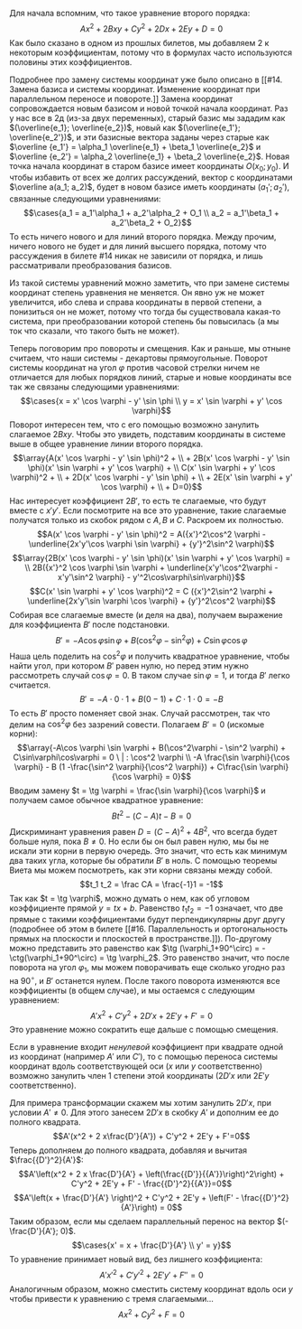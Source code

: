 Для начала вспомним, что такое уравнение второго порядка:
$$Ax^2 + 2Bxy + Cy^2 + 2Dx + 2Ey + D=0$$
Как было сказано в одном из прошлых билетов, мы добавляем 2 к некоторым коэффициентам, потому что в формулах часто используются половины этих коэффициентов.

Подробнее про замену системы координат уже было описано в [[#14. Замена базиса и системы координат. Изменение координат при параллельном переносе и повороте.]]
Замена координат сопровождается новым базисом и новой точкой начала координат. Раз у нас все в 2д (из-за двух переменных), старый базис мы зададим как $(\overline{e_1}; \overline{e_2})$, новый как $(\overline{e_1'}; \overline{e_2'})$, и эти базисные вектора заданы через старые как $\overline {e_1'} = \alpha_1 \overline{e_1} + \beta_1 \overline{e_2}$ и $\overline {e_2'} = \alpha_2 \overline{e_1} + \beta_2 \overline{e_2}$.
Новая точка начала координат в старом базисе имеет координаты $O(x_0; y_0)$.
И чтобы избавить от всех же долгих рассуждений, вектор с координатами $\overline a(a_1; a_2)$, будет в новом базисе иметь координаты $(a_1'; a_2')$, связанные следующими уравнениями:
$$\cases{a_1 = a_1'\alpha_1 + a_2'\alpha_2 + O_1 \\ a_2 = a_1'\beta_1 + a_2'\beta_2 + O_2}$$
То есть ничего нового и для линий второго порядка. Между прочим, ничего нового не будет и для линий высшего порядка, потому что рассуждения в билете #14 никак не зависили от порядка, и лишь рассматривали преобразования базисов.

Из такой системы уравнений можно заметить, что при замене системы координат степень уравнения не меняется. Он явно уж не может увеличится, ибо слева и справа координаты в первой степени, а понизиться он не может, потому что тогда бы существовала какая-то система, при преобразовании которой степень бы повысилась (а мы ток что сказали, что такого быть не может).

Теперь поговорим про повороты и смещения. Как и раньше, мы отныне считаем, что наши системы - декартовы прямоугольные.
Поворот системы координат на угол $\varphi$ против часовой стрелки ничем не отличается для любых порядков линий, старые и новые координаты все так же связаны следующими уравнениями:
$$\cases{x = x' \cos \varphi - y' \sin \phi \\ y = x' \sin \varphi + y' \cos \varphi}$$
Поворот интересен тем, что с его помощью возможно занулить слагаемое $2Bxy$. Чтобы это увидеть, подставим координаты в системе выше в общее уравнение линии второго порядка.
$$\array{A(x' \cos \varphi - y' \sin \phi)^2 + \\ + 2B(x' \cos \varphi - y' \sin \phi)(x' \sin \varphi + y' \cos \varphi) + \\ C(x' \sin \varphi + y' \cos \varphi)^2 + \\ + 2D(x' \cos \varphi - y' \sin \phi) + \\ + 2E(x' \sin \varphi + y' \cos \varphi) + \\ + D=0}$$
Нас интересует коэффициент $2B'$, то есть те слагаемые, что будут вместе с $x'y'$. Если посмотрите на все это уравнение, такие слагаемые получатся только из скобок рядом с $A,B$ и $C$. Раскроем их полностью.
$$A(x' \cos \varphi - y' \sin \phi)^2 = A({x'}^2\cos^2 \varphi - \underline{2x'y'\cos \varphi \sin \varphi} + {y'}^2\sin^2 \varphi)$$
$$\array{2B(x' \cos \varphi - y' \sin \phi)(x' \sin \varphi + y' \cos \varphi) = \\ 2B({x'}^2 \cos  \varphi \sin \varphi + \underline{x'y'\cos^2\varphi - x'y'\sin^2 \varphi} - y'^2\cos\varphi\sin\varphi)}$$
$$C(x' \sin \varphi + y' \cos \varphi)^2 = C ({x'}^2\sin^2 \varphi + \underline{2x'y'\sin \varphi \cos \varphi} + {y'}^2\cos^2 \varphi)$$
Собирая все слагаемые вместе (и деля на два), получаем выражение для коэффициента $B'$ после подстановки.
$$B' = -A\cos \varphi \sin \varphi + B(\cos^2\varphi - \sin^2 \varphi) + C\sin\varphi\cos\varphi$$
Наша цель поделить на $\cos^2 \varphi$ и получить квадратное уравнение, чтобы найти угол, при котором $B'$ равен нулю, но перед этим нужно рассмотреть случай $\cos \varphi = 0$. В таком случае $\sin \varphi = 1$, и тогда $B'$ легко считается.
$$B' = -A \cdot 0 \cdot 1 + B(0 - 1) + C \cdot 1 \cdot 0 = -B$$
То есть $B'$ просто поменяет свой знак. Случай рассмотрен, так что делим на $\cos^2 \varphi$ без зазрений совести. Полагаем $B' = 0$ (искомые корни):
$$\array{-A\cos \varphi \sin \varphi + B(\cos^2\varphi - \sin^2 \varphi) + C\sin\varphi\cos\varphi = 0 \ | : \cos^2 \varphi \\ -A \frac{\sin \varphi}{\cos \varphi} - B (1 -\frac{\sin^2 \varphi}{\cos^2 \varphi}) + C\frac{\sin \varphi}{\cos \varphi} = 0}$$
Вводим замену $t = \tg \varphi = \frac{\sin \varphi}{\cos \varphi}$ и получаем самое обычное квадратное уравнение:
$$Bt^2 -(C-A)t - B = 0$$
Дискриминант уравнения равен $D = (C-A)^2 + 4B^2$, что всегда будет больше нуля, пока $B \neq 0$. Но если бы он был равен нулю, мы бы не искали эти корни в первую очередь. Это значит, что есть как минимум два таких угла, которые бы обратили $B'$ в ноль. С помощью теоремы Виета мы можем посмотреть, как эти корни связаны между собой.
$$t_1 t_2 = \frac CA = \frac{-1}1 = -1$$
Так как $t = \tg \varphi$, можно думать о нем, как об угловом коэффициенте прямой $y=tx + b$. Равенство $t_1t_2 = -1$ означает, что две прямые с такими коэффициентами будут перпендикулярны друг другу (подробнее об этом в билете [[#16. Параллельность и ортогональность прямых на плоскости и плоскостей в пространстве.]]).
По-другому можно представить это равенство как $\tg (\varphi_1+90^\circ) = - \ctg(\varphi_1+90^\circ) = \tg \varphi_2$.
Это равенство значит, что после поворота на угол $\varphi_1$, мы можем поворачивать еще сколько угодно раз на $90^\circ$, и $B'$ останется нулем.
После такого поворота изменяются все коэффициенты (в общем случае), и мы остаемся с следующим уравнением:
$$A'x^2 + C'y^2 + 2D'x + 2E'y + F' = 0$$
Это уравнение можно сократить еще дальше с помощью смещения.

Если в уравнение входит *ненулевой* коэффициент при квадрате одной из координат (например $A'$ или $C'$), то с помощью переноса системы координат вдоль соответствующей оси ($x$ или $y$ соответственно) возможно занулить член 1 степени этой координаты ($2D'x$ или $2E'y$ соответственно).

Для примера трансформации скажем мы хотим занулить $2D'x$, при условии $A' \neq 0$. Для этого занесем $2D'x$ в скобку $A'$ и дополним ее до полного квадрата.
$$A'(x^2 + 2 x\frac{D'}{A'}) + C'y^2 + 2E'y + F'=0$$
Теперь дополняем до полного квадрата, добавляя и вычитая $\frac{{D'}^2}{A'}$:
$$A'\left(x^2 + 2 x \frac{D'}{A'} + \left(\frac{{D'}}{{A'}}\right)^2\right) + C'y^2 + 2E'y + F' - \frac{{D'}^2}{{A'}}=0$$
$$A'\left(x + \frac{D'}{A'} \right)^2 + C'y^2 + 2E'y + \left(F' - \frac{{D'}^2}{A'}\right) = 0$$
Таким образом, если мы сделаем параллельный перенос на вектор $(-\frac{D'}{A'}; 0)$.
$$\cases{x' = x + \frac{D'}{A'} \\ y' = y}$$
То уравнение принимает новый вид, без лишнего коэффициента:
$$A'{x'}^2 + C'{y'}^2 + 2E'y' + F'' = 0$$
Аналогичным образом, можно сместить систему координат вдоль оси $y$ чтобы привести к уравнению с тремя слагаемыми...
$$Ax^2 + Cy^2 + F=0$$